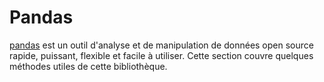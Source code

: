 # Pandas

[pandas](https://pandas.pydata.org/) est un outil d'analyse et de manipulation de données open source rapide, puissant, flexible et facile à utiliser. Cette section couvre quelques méthodes utiles de cette bibliothèque.
